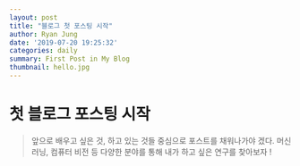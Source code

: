 ```yaml
---
layout: post
title: "블로그 첫 포스팅 시작"
author: Ryan Jung
date: '2019-07-20 19:25:32'
categories: daily
summary: First Post in My Blog
thumbnail: hello.jpg
---
```


# 첫 블로그 포스팅 시작
>  앞으로 배우고 싶은 것, 하고 있는 것들 중심으로 포스트를 채워나가야 겠다. 머신러닝, 컴퓨터 비전 등 다양한 분야를 통해 내가 하고 싶은 연구를 찾아보자 !


